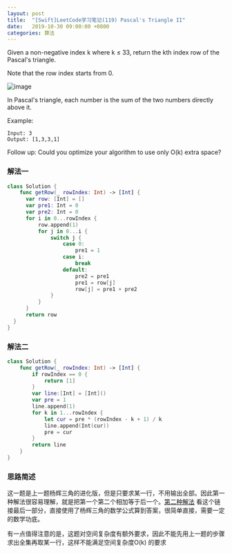 ```yaml
---
layout: post
title:  "[Swift]LeetCode学习笔记(119) Pascal's Triangle II"
date:   2019-10-30 09:00:00 +0800
categories: 算法
---
```


Given a non-negative index k where k ≤ 33, return the kth index row of the Pascal's triangle.

Note that the row index starts from 0.

![image](https://upload.wikimedia.org/wikipedia/commons/0/0d/PascalTriangleAnimated2.gif)

In Pascal's triangle, each number is the sum of the two numbers directly above it.

Example:

```
Input: 3
Output: [1,3,3,1]
```

Follow up:
Could you optimize your algorithm to use only O(k) extra space?


### 解法一

```swift
class Solution {
    func getRow(_ rowIndex: Int) -> [Int] {
      var row: [Int] = []
      var pre1: Int = 0
      var pre2: Int = 0
      for i in 0...rowIndex {
          row.append(1)
          for j in 0...i {
              switch j {
                  case 0:
                      pre1 = 1
                  case i:
                      break
                  default:
                      pre2 = pre1
                      pre1 = row[j]
                      row[j] = pre1 + pre2
              }
          }
      }
      return row
  }
}
```

### 解法二

```swift
class Solution {
    func getRow(_ rowIndex: Int) -> [Int] {
        if rowIndex == 0 {
            return [1]
        }
        var line:[Int] = [Int]()
        var pre = 1
        line.append(1)
        for k in 1...rowIndex {
            let cur = pre * (rowIndex - k + 1) / k
            line.append(Int(cur))
            pre = cur
        }
        return line
    }
}
```

### 思路简述

这一题是上一题杨辉三角的进化版，但是只要求某一行，不用输出全部。因此第一种解法很容易理解，就是把第一个第二个相加等于后一个。[第二种解法](https://leetcode-cn.com/problems/pascals-triangle-ii/solution/xiang-xi-tong-su-de-si-lu-fen-xi-duo-jie-fa-by--28/) 看这个链接最后一部分，直接使用了杨辉三角的数学公式算到答案，很简单直接，需要一定的数学功底。

有一点值得注意的是，这题对空间复杂度有额外要求，因此不能先用上一题的步骤求出全集再取某一行，这样不能满足空间复杂度O(k) 的要求


